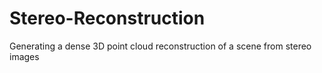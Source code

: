 # Stereo-Reconstruction
Generating a dense 3D point cloud reconstruction of a scene from stereo images
